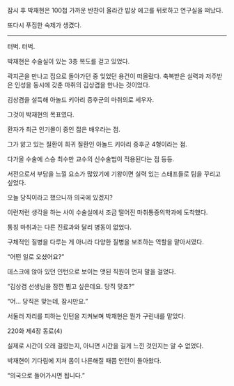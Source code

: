 잠시 후 박재현은 100첩 가까운 반찬이 올라간 밥상 에고를 뒤로하고 연구실을 떠났다.

또다시 푸짐한 숙제가 생겼다.

* * *

터벅. 터벅.

박재현은 수술실이 있는 3층 복도를 걷고 있었다.

곽지곤을 만나고 집으로 돌아가던 중 잊었던 용건이 떠올랐다. 축복받은 실력과 저주받은 인성을 동시에 갖춘 마취의 김상겸을 만나는 것이었다.

김상겸을 설득해 아놀드 키아리 증후군의 마취의로 세우자.

그것이 박재현의 목표였다.

환자가 최근 인기몰이 중인 젊은 배우라는 점.

그가 앓고 있는 질환이 희귀 질환인 아놀드 키아리 증후군 4형이라는 점.

다가올 수술에 스승 최수만 교수의 신수술법이 적용된다는 점 등등.

서전으로서 부담을 느낄 요소가 많았기에 기왕이면 실력 있는 스태프들로 팀을 꾸리고 싶었다.

오늘 당직이라고 했으니까 의국에 있겠지?

이런저런 생각을 하는 사이 수술실에서 조금 떨어진 마취통증의학과에 도착했다.

통칭 마취과는 다른 진료과와 달리 병동이 없었다.

구체적인 질병을 다루는 게 아니라 다양한 질병을 보조하는 역할을 맡아서였다.

“어떤 일로 오셨어요?”

데스크에 앉아 있던 인턴으로 보이는 앳된 직원이 먼저 말을 걸었다.

“김상겸 선생님을 잠깐 뵙고 싶은데요. 당직 맞죠?”

“어… 당직은 맞는데, 잠시만요.”

서둘러 자리를 피하는 인턴을 지켜보며 박재현은 뭔가 구린내를 맡았다.

220화 제4장 동료(4)

실제로 시간이 오래 걸렸는지, 아니면 시간을 길게 느낀 것인지는 알 수 없었다.

박재현이 기다림에 지쳐 몸이 나른해질 때쯤 인턴이 돌아왔다.

“의국으로 들어가시면 됩니다.”